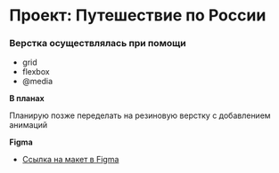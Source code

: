 # Проект: Путешествие по России

### Верстка осуществлялась при помощи
* grid
* flexbox
* @media

**В планах**

Планирую позже переделать на резиновую верстку с добавлением анимаций

**Figma**

* [Ссылка на макет в Figma](https://www.figma.com/file/5S2WSbEFL6awjVWJ0NWL8Q/Sprint-3_-Russia-_-desktop-mobile?node-id=28503%3A0)
